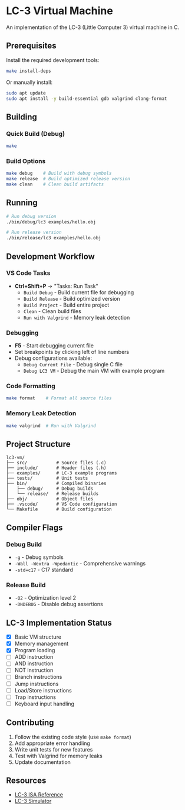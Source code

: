 # LC-3 Virtual Machine

An implementation of the LC-3 (Little Computer 3) virtual machine in C.

## Prerequisites

Install the required development tools:

```bash
make install-deps
```

Or manually install:

```bash
sudo apt update
sudo apt install -y build-essential gdb valgrind clang-format
```

## Building

### Quick Build (Debug)

```bash
make
```

### Build Options

```bash
make debug    # Build with debug symbols
make release  # Build optimized release version
make clean    # Clean build artifacts
```

## Running

```bash
# Run debug version
./bin/debug/lc3 examples/hello.obj

# Run release version
./bin/release/lc3 examples/hello.obj
```

## Development Workflow

### VS Code Tasks

- **Ctrl+Shift+P** → "Tasks: Run Task"
  - `Build Debug` - Build current file for debugging
  - `Build Release` - Build optimized version
  - `Build Project` - Build entire project
  - `Clean` - Clean build files
  - `Run with Valgrind` - Memory leak detection

### Debugging

- **F5** - Start debugging current file
- Set breakpoints by clicking left of line numbers
- Debug configurations available:
  - `Debug Current File` - Debug single C file
  - `Debug LC3 VM` - Debug the main VM with example program

### Code Formatting

```bash
make format    # Format all source files
```

### Memory Leak Detection

```bash
make valgrind  # Run with Valgrind
```

## Project Structure

```
lc3-vm/
├── src/           # Source files (.c)
├── include/       # Header files (.h)
├── examples/      # LC-3 example programs
├── tests/         # Unit tests
├── bin/           # Compiled binaries
│   ├── debug/     # Debug builds
│   └── release/   # Release builds
├── obj/           # Object files
├── .vscode/       # VS Code configuration
└── Makefile       # Build configuration
```

## Compiler Flags

### Debug Build

- `-g` - Debug symbols
- `-Wall -Wextra -Wpedantic` - Comprehensive warnings
- `-std=c17` - C17 standard

### Release Build

- `-O2` - Optimization level 2
- `-DNDEBUG` - Disable debug assertions

## LC-3 Implementation Status

- [x] Basic VM structure
- [x] Memory management
- [x] Program loading
- [ ] ADD instruction
- [ ] AND instruction
- [ ] NOT instruction
- [ ] Branch instructions
- [ ] Jump instructions
- [ ] Load/Store instructions
- [ ] Trap instructions
- [ ] Keyboard input handling

## Contributing

1. Follow the existing code style (use `make format`)
2. Add appropriate error handling
3. Write unit tests for new features
4. Test with Valgrind for memory leaks
5. Update documentation

## Resources

- [LC-3 ISA Reference](https://justinmeiners.github.io/lc3-vm/)
- [LC-3 Simulator](https://wchargin.com/lc3web/)
